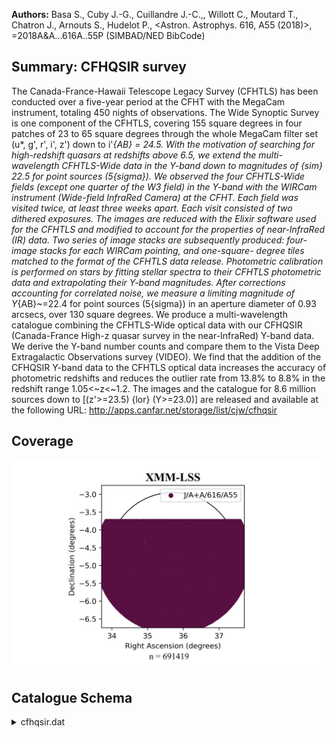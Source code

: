 **Authors:** Basa S., Cuby J.-G., Cuillandre J.-C.,, Willott C., Moutard T., Chatron J., Arnouts S., Hudelot P., <Astron. Astrophys. 616, A55 (2018)>, =2018A&A...616A..55P (SIMBAD/NED BibCode)

## Summary: CFHQSIR survey 

The Canada-France-Hawaii Telescope Legacy Survey (CFHTLS) has been conducted over a five-year period at the CFHT with the MegaCam instrument, totaling 450 nights of observations. The Wide Synoptic Survey is one component of the CFHTLS, covering 155 square degrees in four patches of 23 to 65 square degrees through the whole MegaCam filter set (u*, g', r', i', z') down to i'_{AB} = 24.5. With the motivation of searching for high-redshift quasars at redshifts above 6.5, we extend the multi-wavelength CFHTLS-Wide data in the Y-band down to magnitudes of {sim} 22.5 for point sources (5{sigma}). We observed the four CFHTLS-Wide fields (except one quarter of the W3 field) in the Y-band with the WIRCam instrument (Wide-field InfraRed Camera) at the CFHT. Each field was visited twice, at least three weeks apart. Each visit consisted of two dithered exposures. The images are reduced with the Elixir software used for the CFHTLS and modified to account for the properties of near-InfraRed (IR) data. Two series of image stacks are subsequently produced: four-image stacks for each WIRCam pointing, and one-square- degree tiles matched to the format of the CFHTLS data release. Photometric calibration is performed on stars by fitting stellar spectra to their CFHTLS photometric data and extrapolating their Y-band magnitudes. After corrections accounting for correlated noise, we measure a limiting magnitude of Y_{AB}~=22.4 for point sources (5{sigma}) in an aperture diameter of 0.93 arcsecs, over 130 square degrees. We produce a multi-wavelength catalogue combining the CFHTLS-Wide optical data with our CFHQSIR (Canada-France High-z quasar survey in the near-InfraRed) Y-band data. We derive the Y-band number counts and compare them to the Vista Deep Extragalactic Observations survey (VIDEO). We find that the addition of the CFHQSIR Y-band data to the CFHTLS optical data increases the accuracy of photometric redshifts and reduces the outlier rate from 13.8% to 8.8% in the redshift range 1.05<~z<~1.2. The images and the catalogue for 8.6 million sources down to [(z'>=23.5) {lor} (Y>=23.0)] are released and available at the following URL: http://apps.canfar.net/storage/list/cjw/cfhqsir
## Coverage
![image](https://raw.githubusercontent.com/joshgithubbin/Sherlock-DDF/refs/heads/main/Catalogue%20Plotting/Catalogues/J-A+A-616-A55/Subcatalogues/XMM-LSS/Plots/fieldcover.png)
## Catalogue Schema

<details>
<summary>cfhqsir.dat</summary>

| Bytes   | Format   | Units            | Label       | Explanations                                                     |
|:--------|:---------|:-----------------|:------------|:-----------------------------------------------------------------|
| 1- 16   | A16      | ---              | Tile        | CFHTLS T0007 tile (tile) (5)                                     |
| 18- 27  | E10.6    | deg              | RAdeg       | Right ascension (J2000.0) (RAJ2000)                              |
| 29- 38  | E10.6    | deg              | DEdeg       | Declination (J2000.0) (DECJ2000)                                 |
| 40- 47  | F8.4     | mag              | umag        | ?=-99 CFHTLS u total magnitude (AB)                              |
| 49- 56  | E8.4     | mag              | e_umag      | ?=-99 rms uncertainty on umag (err_umag)                         |
| 58- 65  | F8.4     | mag              | gmag        | ?=-99 CFHTLS g total magnitude (AB)                              |
| 67- 74  | F8.4     | mag              | e_gmag      | ?=-99 rms uncertainty on gmag (err_gmag)                         |
| 76- 83  | F8.4     | mag              | rmag        | ?=-99 CFHTLS r total magnitude (AB)                              |
| 85- 92  | F8.4     | mag              | e_rmag      | ?=-99 rms uncertainty on rmag (err_rmag)                         |
| 94-101  | F8.4     | mag              | imag        | ?=-99 CFHTLS i total magnitude (AB)                              |
| 103-110 | F8.4     | mag              | e_imag      | ?=-99 rms uncertainty on imag (err_imag)                         |
| 112-119 | F8.4     | mag              | ymag        | ?=-99 CFHTLS y total magnitude (AB)                              |
| 121-128 | E8.4     | mag              | e_ymag      | ?=-99 rms uncertainty on zmag (err_zmag)                         |
| 130-137 | F8.4     | mag              | zmag        | ?=-99 CFHTLS y total magnitude (AB)                              |
| 139-146 | E8.4     | mag              | e_zmag      | ?=-99 rms uncertainty on zmag (err_zmag)                         |
| 148-155 | F8.4     | mag              | YWmag       | ?=-99 WIRCam Y total magnitude (AB)                              |
| 157-164 | E8.4     | mag              | e_YWmag     | ?=-99 rms uncertainty on Ywirmag                                 |
| 166-174 | E9.5     | mag              | deltamag    | Weighted mean rescaling factor                                   |
| 176-183 | F8.4     | mag              | umagISO     | ?=-99 CFHTLS u isophotal magnitude (AB)                          |
| 185-192 | E8.4     | mag              | e_umagISO   | ?=-99 rms uncertainty on MAG_ISO_u                               |
| 194-201 | F8.4     | mag              | gmagISO     | ?=-99 CFHTLS g isophotal magnitude (AB)                          |
| 203-210 | F8.4     | mag              | e_gmagISO   | ?=-99 rms uncertainty on MAG_ISO_g                               |
| 212-219 | F8.4     | mag              | rmagISO     | ?=-99 CFHTLS r isophotal magnitude (AB)                          |
| 221-228 | F8.4     | mag              | e_rmagISO   | ?=-99 rms uncertainty on MAG_ISO_r                               |
| 230-237 | F8.4     | mag              | imagISO     | ?=-99 CFHTLS i isophotal magnitude (AB)                          |
| 239-246 | F8.4     | mag              | e_imagISO   | ?=-99 rms uncertainty on MAG_ISO_i                               |
| 248-255 | F8.4     | mag              | ymagISO     | ?=-99 CFHTLS y isophotal magnitude (AB)                          |
| 257-264 | E8.4     | mag              | e_ymagISO   | ?=-99 rms uncertainty on MAG_ISO_y                               |
| 266-273 | F8.4     | mag              | zmagISO     | ?=-99 CFHTLS z isophotal magnitude (AB)                          |
| 275-282 | E8.4     | mag              | e_zmagISO   | ?=-99 rms uncertainty on MAG_ISO_z (AB)                          |
| 284-291 | F8.4     | mag              | umagAUTO    | ?=-99 CFHTLS u Kron-like elliptical                              |
| 293-300 | E8.4     | mag              | e_umagAUTO  | ?=-99 rms uncertainty on MAG_AUTO_u                              |
| 302-309 | F8.4     | mag              | gmagAUTO    | ?=-99 CFHTLS g Kron-like elliptical                              |
| 311-318 | E8.4     | mag              | e_gmagAUTO  | ?=-99 rms uncertainty on MAG_AUTO_g                              |
| 320-327 | F8.4     | mag              | rmagAUTO    | ?=-99 CFHTLS r Kron-like elliptical                              |
| 329-336 | E8.4     | mag              | e_rmagAUTO  | ?=-99 rms uncertainty on MAG_AUTO_r                              |
| 338-345 | F8.4     | mag              | imagAUTO    | ?=-99 CFHTLS i Kron-like elliptical                              |
| 347-354 | E8.4     | mag              | e_imagAUTO  | ?=-99 rms uncertainty on MAG_AUTO_i                              |
| 356-363 | F8.4     | mag              | ymagAUTO    | ?=-99 CFHTLS y Kron-like elliptical                              |
| 365-372 | E8.4     | mag              | e_ymagAUTO  | ?=-99 rms uncertainty on MAG_AUTO_y                              |
| 374-381 | F8.4     | mag              | zmagAUTO    | ?=-99 CFHTLS z Kron-like elliptical                              |
| 383-390 | E8.4     | mag              | e_zmagAUTO  | ?=-99 rms uncertainty on MAG_AUTO_z                              |
| 392-399 | F8.4     | mag              | umagAPER    | ?=-99 CFHTLS u circular aperture                                 |
| 401-408 | E8.4     | mag              | e_umagAPER  | ?=-99 rms uncertainty on MAG_APER_u                              |
| 410-417 | F8.4     | mag              | gmagAPER    | ?=-99 CFHTLS g circular aperture                                 |
| 419-426 | E8.4     | mag              | e_gmagAPER  | ?=-99 rms uncertainty on MAG_APER_g                              |
| 428-435 | F8.4     | mag              | rmagAPER    | ?=-99 CFHTLS r circular aperture                                 |
| 437-444 | E8.4     | mag              | e_rmagAPER  | ?=-99 rms uncertainty on MAG_APER_r                              |
| 446-453 | F8.4     | mag              | imagAPER    | ?=-99 CFHTLS i circular aperture                                 |
| 455-462 | E8.4     | mag              | e_imagAPER  | ?=-99 rms uncertainty on MAG_APER_i                              |
| 464-471 | F8.4     | mag              | ymagAPER    | ?=-99 CFHTLS y circular aperture                                 |
| 473-480 | E8.4     | mag              | e_ymagAPER  | ?=-99 rms uncertainty on MAG_APER_y                              |
| 482-489 | F8.4     | mag              | zmagAPER    | ?=-99 CFHTLS z circular aperture                                 |
| 491-498 | E8.4     | mag              | e_zmagAPER  | ?=-99 rms uncertainty on MAG_APER_z                              |
| 500-504 | F5.3     | mag              | E(B-V)      | CFHTLS E(B-V) extinction (EB_V) (4)                              |
| 506-513 | F8.4     | mag              | YWmagISO    | ?=-99 WIRCam Y isophotal magnitude (AB)                          |
| 515-522 | E8.4     | mag              | e_YWmagISO  | ?=-99 rms uncertainty on MAG_APER_z                              |
| 524-531 | F8.4     | mag              | YWmagAPER   | ?=-99 WIRCam Y isophotal magnitude (AB)                          |
| 533-540 | E8.4     | mag              | e_YWmagAPER | ?=-99 WIRCam Y circular aperture                                 |
| 542-549 | F8.4     | mag              | YWmagAUTO   | ?=-99 WIRCam Y Kron-like elliptical                              |
| 551-558 | E8.4     | mag              | e_YWmagAUTO | ?=-99 rms uncertainty on MAG_AUTO_Ywir                           |
| 560-565 | I6       | pix+2            | AreaY       | Isophotal area above analysis threshold                          |
| 567-572 | I6       | pix+2            | AreaFY      | Isophotal area (filtered) above analysis                         |
| 574-581 | F8.2     | pix              | Xpos        | Object position along the x-axis                                 |
| 583-590 | F8.2     | pix              | Ypos        | Object position along the y-axis                                 |
| 592-603 | E12.10   | deg              | AaxisY      | Profile RMS along major axis                                     |
| 605-616 | E12.10   | deg              | BaxisY      | ? Profile RMS along minor axis                                   |
| 618-622 | F5.1     | deg              | thetaY      | Position angle (THETA_WORLD_Ywir) (2)                            |
| 624-629 | F6.3     | mag/arcsec+2     | muMaxY      | Peak Surface brightness above background                         |
| 631-633 | I3       | ---              | FlagsY      | Extraction flags (FLAGS_Ywir)                                    |
| 635-641 | F7.2     | pix              | FWHMImgY    | FWHM assuming a gaussian core                                    |
| 643-646 | F4.2     | ---              | ClassStarY  | Star/Galaxy classifier output                                    |
| 10      | pixels   | diameter.        | Note        | (4): E(B-V) extinction from Schlegelet al. (1998ApJ...500..525S) |
| 1       | field,   | W1_022929-070000 | and         | W1_023319-07000.                                                 |
| 2       | at       | CFHT.            | Not         | to be                                                            |
| 0       | =        | extended         | /           | galaxy / non-star                                                |
| 1       | =        | point-like       | source      | / star                                                           |

**Note**: All magnitudes are given in th AB system.
Note (2): The subscript "Ywir" refers to measurements performed on the
 WIRCam Y-band images.
Note (3): All aperture magnitude (MAG_APE) are given for an aperture
 of 10 pixels diameter.
Note (4): E(B-V) extinction from Schlegelet al. (1998ApJ...500..525S)
Note (5): Due to a miss-matchingbetween he CFHTLS catalogues,
 two CFHTLS tiles are missing in the W1 field,
 W1_022929-070000 and W1_023319-07000.
Note (6): the subscript "y" in the label of the magnitudes
 is the Terapix designation for the emplacement MegaCam
 i-band filter, also known as i2 at CFHT. Not to be
 confused with the subscript "Ywir" which refers to
 the WIRCam Y-band at CFHT.
Note (7): Star/Galaxy flag as follows:
  0 = extended / galaxy / non-star
  1 = point-like source / star

</details>
